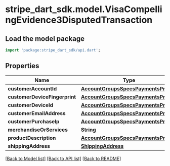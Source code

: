 # stripe_dart_sdk.model.VisaCompellingEvidence3DisputedTransaction

## Load the model package
```dart
import 'package:stripe_dart_sdk/api.dart';
```

## Properties
Name | Type | Description | Notes
------------ | ------------- | ------------- | -------------
**customerAccountId** | [**AccountGroupsSpecsPaymentsPricing**](AccountGroupsSpecsPaymentsPricing.md) |  | [optional] 
**customerDeviceFingerprint** | [**AccountGroupsSpecsPaymentsPricing**](AccountGroupsSpecsPaymentsPricing.md) |  | [optional] 
**customerDeviceId** | [**AccountGroupsSpecsPaymentsPricing**](AccountGroupsSpecsPaymentsPricing.md) |  | [optional] 
**customerEmailAddress** | [**AccountGroupsSpecsPaymentsPricing**](AccountGroupsSpecsPaymentsPricing.md) |  | [optional] 
**customerPurchaseIp** | [**AccountGroupsSpecsPaymentsPricing**](AccountGroupsSpecsPaymentsPricing.md) |  | [optional] 
**merchandiseOrServices** | **String** |  | [optional] 
**productDescription** | [**AccountGroupsSpecsPaymentsPricing**](AccountGroupsSpecsPaymentsPricing.md) |  | [optional] 
**shippingAddress** | [**ShippingAddress**](ShippingAddress.md) |  | [optional] 

[[Back to Model list]](../README.md#documentation-for-models) [[Back to API list]](../README.md#documentation-for-api-endpoints) [[Back to README]](../README.md)


